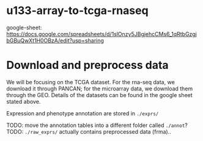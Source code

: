 # u133-array-to-tcga-rnaseq

google-sheet: https://docs.google.com/spreadsheets/d/1slOnzy5JBgjehcCMs6_1qRtbGzgjbGBuQwXt1H0OBzA/edit?usp=sharing

# Download and preprocess data
We will be focusing on the TCGA dataset. For the rna-seq data, we download it through PANCAN; for the microarray data, we download them through the GEO. Details of the datasets can be found in the google sheet stated above.

Expression and phenotype annotation are stored in `./exprs/`

TODO: move the annotation tables into a different folder called `./annot`?
TODO: `./raw_exprs/` actually contains preprocessed data (frma)..
